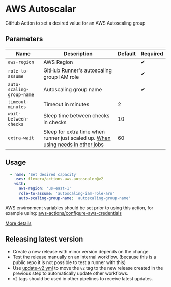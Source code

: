 # AWS Autoscalar

GitHub Action to set a desired value for an AWS Autoscaling group

## Parameters

| Name | Description | Default | Required |
| - | - | - | - |
| `aws-region` | AWS Region  | | ✔ |
| `role-to-assume` | GitHub Runner's autoscaling group IAM role | | ✔ |
| `auto-scaling-group-name` | Autoscaling group name | | ✔ |
| `timeout-minutes` | Timeout in minutes | 2 | |
| `wait-between-checks` | Sleep time between checks in checks | 10 | |
| `extra-wait` | Sleep for extra time when runner just scaled up. [When using needs in other jobs](https://docs.github.com/en/actions/reference/workflow-syntax-for-github-actions#jobsjob_idneeds)  | 60 | |


## Usage

```yaml
  - name: 'Set desired capacity'
    uses: flexera/actions-aws-autoscaler@v2
    with:
      aws-region: 'us-east-1'
      role-to-assume: 'autoscaling-iam-role-arn'
      auto-scaling-group-name: 'autoscaling-group-name'
```

AWS environment variables should be set prior to using this action, for example using: [aws-actions/configure-aws-credentials](https://github.com/aws-actions/configure-aws-credentials)

[More details](https://github.com/actions/javascript-action)

## Releasing latest version

- Create a new release with minor version depends on the change.
- Test the release manually on an internal workflow. (because this is a public repo it is not possible to test a runner with this)
- Use [update-v2.yml](https://github.com/flexera/actions-aws-autoscaler/actions/workflows/update-v2.yml) to move the `v2` tag to the new release created in the previous step to automatically update other workflows.
- `v2` tags should be used in other pipelines to receive latest updates.




